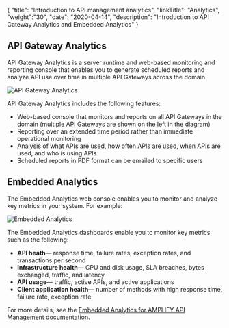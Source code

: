 {
"title": "Introduction to API management analytics",
"linkTitle": "Analytics",
"weight":"30",
"date": "2020-04-14",
"description": "Introduction to API Gateway Analytics and Embedded Analytics"
}

## API Gateway Analytics

API Gateway Analytics is a server runtime and web-based monitoring and reporting console that enables you to generate scheduled reports and analyze API use over time in multiple API Gateways across the domain.

![API Gateway Analytics](/Images/docbook/images/concepts/reporter.png)

API Gateway Analytics includes the following features:

* Web-based console that monitors and reports on all API Gateways in the domain (multiple API Gateways are shown on the left in the diagram)
* Reporting over an extended time period rather than immediate operational monitoring
* Analysis of what APIs are used, how often APIs are used, when APIs are used, and who is using APIs
* Scheduled reports in PDF format can be emailed to specific users

## Embedded Analytics

The Embedded Analytics web console enables you to monitor and analyze key metrics in your system. For example:

![Embedded Analytics](/Images/docbook/images/concepts/embedded_analytics.png)

The Embedded Analytics dashboards enable you to monitor key metrics such as the following:

* **API heath**— response time, failure rates, exception rates, and transactions per second
* **Infrastructure health**— CPU and disk usage, SLA breaches, bytes exchanged, traffic, and latency
* **API usage**— traffic, active APIs, and active applications
* **Client application health**— number of methods with high response time, failure rate, exception rate

For more details, see the [Embedded Analytics for AMPLIFY API Management documentation](https://docs.axway.com/bundle/EmbeddedAnalyticsAPIM_allOS_en_HTML5/).